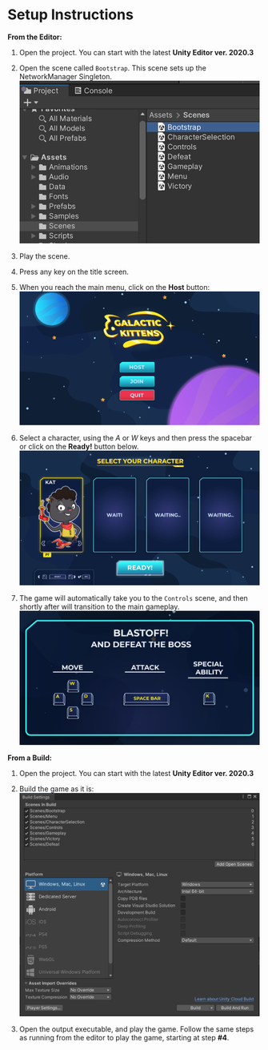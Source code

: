 # Setup Instructions

**From the Editor:**

1. Open the project. You can start with the latest **Unity Editor ver. 2020.3**

2. Open the scene called `Bootstrap`. This scene sets up the NetworkManager Singleton.
![Banner](Documentation/Images/listOfMainScenes.png)

3. Play the scene.

4. Press any key on the title screen.

5. When you reach the main menu, click on the **Host** button:
![Banner](Documentation/Images/MainMenu.png)

6. Select a character, using the *A* or *W* keys and then press the spacebar or click on the **Ready!** button below.
![Banner](Documentation/Images/SelectCharacter_1player.png)

7. The game will automatically take you to the `Controls` scene, and then shortly after will transition to the main gameplay.
![Banner](Documentation/Images/controls.png)

**From a Build:**
1. Open the project. You can start with the latest **Unity Editor ver. 2020.3**

2. Build the game as it is:
![Banner](Documentation/Images/BuildSettings.png)

3. Open the output executable, and play the game. Follow the same steps as running from the editor to play the game, starting at step **#4**.